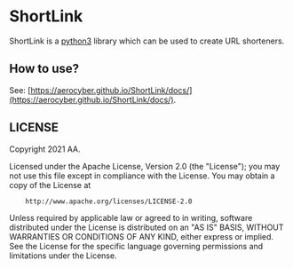 # ShortLink

ShortLink is a [python3](https://python.org) library which can be used to create URL shorteners. 

## How to use?

See: [https://aerocyber.github.io/ShortLink/docs/](https://aerocyber.github.io/ShortLink/docs/).

## LICENSE

Copyright 2021 AA.

Licensed under the Apache License, Version 2.0 (the "License");
you may not use this file except in compliance with the License.
You may obtain a copy of the License at


    
        http://www.apache.org/licenses/LICENSE-2.0

Unless required by applicable law or agreed to in writing, software
distributed under the License is distributed on an "AS IS" BASIS,
WITHOUT WARRANTIES OR CONDITIONS OF ANY KIND, either express or implied.
See the License for the specific language governing permissions and
limitations under the License.
